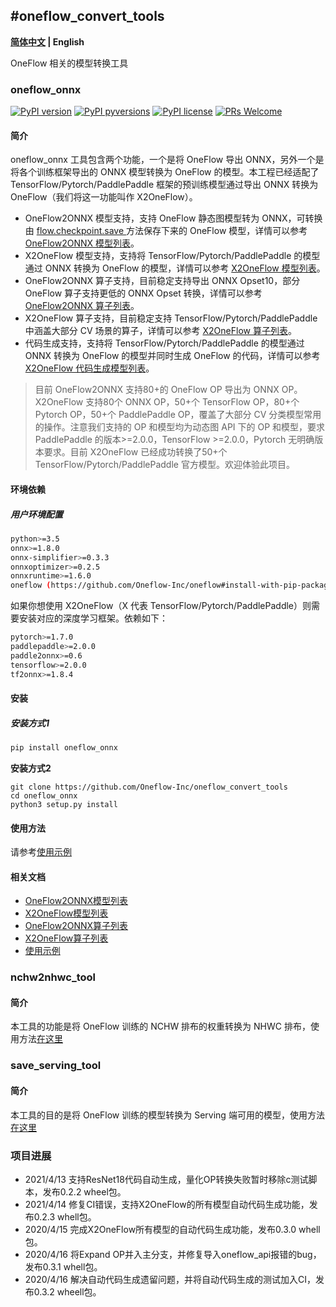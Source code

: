 ## \#oneflow_convert_tools

**[简体中文](README.md) | English**

OneFlow 相关的模型转换工具

### oneflow_onnx

[![PyPI version](https://img.shields.io/pypi/v/oneflow-onnx.svg)](https://pypi.python.org/pypi/oneflow-onnx/)
[![PyPI pyversions](https://img.shields.io/pypi/pyversions/oneflow-onnx.svg)](https://pypi.python.org/pypi/oneflow-onnx/)
[![PyPI license](https://img.shields.io/pypi/l/oneflow-onnx.svg)](https://pypi.python.org/pypi/oneflow-onnx/)
[![PRs Welcome](https://img.shields.io/badge/PRs-welcome-brightgreen.svg)](https://github.com/Oneflow-Inc/oneflow_convert_tools/pulls)

#### 简介

oneflow_onnx 工具包含两个功能，一个是将 OneFlow 导出 ONNX，另外一个是将各个训练框架导出的 ONNX 模型转换为 OneFlow 的模型。本工程已经适配了 TensorFlow/Pytorch/PaddlePaddle 框架的预训练模型通过导出 ONNX 转换为 OneFlow（我们将这一功能叫作 X2OneFlow）。

- OneFlow2ONNX 模型支持，支持 OneFlow 静态图模型转为 ONNX，可转换由 [flow.checkpoint.save ](https://docs.oneflow.org/basics_topics/model_load_save.html) 方法保存下来的 OneFlow 模型，详情可以参考 [OneFlow2ONNX 模型列表](docs/oneflow2onnx/oneflow2onnx_model_zoo.md)。
- X2OneFlow 模型支持，支持将 TensorFlow/Pytorch/PaddlePaddle 的模型通过 ONNX 转换为 OneFlow 的模型，详情可以参考 [X2OneFlow 模型列表](docs/x2oneflow/x2oneflow_model_zoo.md)。
- OneFlow2ONNX 算子支持，目前稳定支持导出 ONNX Opset10，部分 OneFlow 算子支持更低的 ONNX Opset 转换，详情可以参考 [OneFlow2ONNX 算子列表](docs/oneflow2onnx/op_list.md)。
- X2OneFlow 算子支持，目前稳定支持 TensorFlow/Pytorch/PaddlePaddle 中涵盖大部分 CV 场景的算子，详情可以参考 [X2OneFlow 算子列表](docs/x2oneflow/op_list.md)。
- 代码生成支持，支持将 TensorFlow/Pytorch/PaddlePaddle 的模型通过 ONNX 转换为 OneFlow 的模型并同时生成 OneFlow 的代码，详情可以参考 [X2OneFlow 代码生成模型列表](docs/x2oneflow/code_gen.md)。

> 目前 OneFlow2ONNX 支持80+的 OneFlow OP 导出为 ONNX OP。X2OneFlow 支持80个 ONNX OP，50+个 TensorFlow OP，80+个 Pytorch OP，50+个 PaddlePaddle OP，覆盖了大部分 CV 分类模型常用的操作。注意我们支持的 OP 和模型均为动态图 API 下的 OP 和模型，要求 PaddlePaddle 的版本>=2.0.0，TensorFlow >=2.0.0，Pytorch 无明确版本要求。目前 X2OneFlow 已经成功转换了50+个 TensorFlow/Pytorch/PaddlePaddle 官方模型。欢迎体验此项目。

#### 环境依赖

##### 用户环境配置

```sh
python>=3.5
onnx>=1.8.0
onnx-simplifier>=0.3.3
onnxoptimizer>=0.2.5
onnxruntime>=1.6.0
oneflow (https://github.com/Oneflow-Inc/oneflow#install-with-pip-package)
```


如果你想使用 X2OneFlow（X 代表 TensorFlow/Pytorch/PaddlePaddle）则需要安装对应的深度学习框架。依赖如下：

```sh
pytorch>=1.7.0
paddlepaddle>=2.0.0
paddle2onnx>=0.6
tensorflow>=2.0.0
tf2onnx>=1.8.4
```

#### 安装

##### 安装方式1

```sh
pip install oneflow_onnx
```

**安装方式2**

```
git clone https://github.com/Oneflow-Inc/oneflow_convert_tools
cd oneflow_onnx
python3 setup.py install
```

#### 使用方法

请参考[使用示例](examples/README.md)

#### 相关文档

- [OneFlow2ONNX模型列表](docs/oneflow2onnx/oneflow2onnx_model_zoo.md)
- [X2OneFlow模型列表](docs/x2oneflow/x2oneflow_model_zoo.md)
- [OneFlow2ONNX算子列表](docs/oneflow2onnx/op_list.md)
- [X2OneFlow算子列表](docs/x2oneflow/op_list.md)
- [使用示例](examples/README.md)

### nchw2nhwc_tool

#### 简介

本工具的功能是将 OneFlow 训练的 NCHW 排布的权重转换为 NHWC 排布，使用方法[在这里](nchw2nhwc_tool/README.md)


### save_serving_tool

#### 简介
本工具的目的是将 OneFlow 训练的模型转换为 Serving 端可用的模型，使用方法[在这里](save_serving_tool/README.md)


### 项目进展


- 2021/4/13 支持ResNet18代码自动生成，量化OP转换失败暂时移除c测试脚本，发布0.2.2 wheel包。
- 2021/4/14 修复CI错误，支持X2OneFlow的所有模型自动代码生成功能，发布0.2.3 whell包。
- 2020/4/15 完成X2OneFlow所有模型的自动代码生成功能，发布0.3.0 whell包。
- 2020/4/16 将Expand OP并入主分支，并修复导入oneflow_api报错的bug，发布0.3.1 whell包。
- 2020/4/16 解决自动代码生成遗留问题，并将自动代码生成的测试加入CI，发布0.3.2 wheell包。

